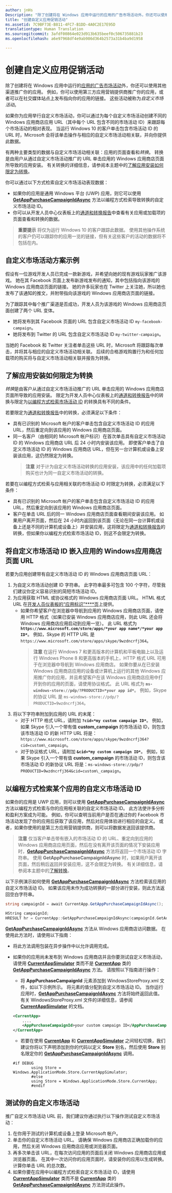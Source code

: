 ```yaml
---
author: jnHs
Description: "除了创建将在 Windows 应用中运行的应用的广告市场活动外，你还可以使用其他渠道推广你的应用。"
title: "创建自定义应用促销活动"
ms.assetid: 7C9BF73E-B811-4FC7-B1DD-4A0C2E17E95D
translationtype: Human Translation
ms.sourcegitcommit: 3afdf00864e023d913b635beef0c506735881b23
ms.openlocfilehash: a6e97968df4e9ab986d364b2573a31b4ba9d1958

---
```


# 创建自定义应用促销活动



除了创建将在 Windows 应用中运行的[应用的广告市场活动](create-an-ad-campaign-for-your-app.md)外，你还可以使用其他渠道推广你的应用。 例如，你可以使用第三方应用营销提供商推广你的应用，或者可以在社交媒体站点上发布指向你的应用的链接。 这些活动被称为*自定义市场活动*。

如果你为应用举行自定义市场活动，你可以通过为每个自定义市场活动创建不同的 Windows 应用商店应用 URL（其中每个 URL 包含不同的市场活动 ID）来跟踪每个市场活动的相对表现。 当运行 Windows 10 的客户单击包含市场活动 ID 的 URL 时，Microsoft 会将该单击操作与相应的自定义市场活动相关联，并向你提供此数据。

有两种主要类型的数据与自定义市场活动相关联：应用的页面查看和*转换*。 转换是由用户从通过自定义市场活动推广的 URL 单击应用的 Windows 应用商店页面所导致的应用安装。 有关转换的详细信息，请参阅本主题中的[了解应用安装如何限定为转换](#understanding-how-app-installs-qualify-as-conversions)。

你可以通过以下方式检索自定义市场活动表现数据：

-   如果你的应用是通用 Windows 平台 (UWP) 应用，则它可以使用 [**GetAppPurchaseCampaignIdAsync**](https://msdn.microsoft.com/library/windows/apps/mt186445) 方法以编程方式检索导致转换的自定义市场活动 ID。
-   你可以从开发人员中心仪表板上的[通道和转换报告](channels-and-conversions-report.md)中查看有关应用或加载项的页面查看和转换的数据。

> **重要提示** 将仅为运行 Windows 10 的客户跟踪此数据。 使用其他操作系统的客户仍可以跟踪你的应用一览的链接，但有关这些客户的活动的数据将不包括在内。

 

## 自定义市场活动方案示例


假设有一位游戏开发人员已完成一款新游戏，并希望向她的现有游戏玩家推广该游戏。 她在其 Facebook 页面上发布新游戏发布的通知，其中包括指向该游戏的 Windows 应用商店页面的链接。 她的许多玩家也在 Twitter 上关注她，所以她也发布了该通知的推文，并附带指向该游戏的 Windows 应用商店页面的链接。

为了跟踪其中每个推广渠道是否成功，开发人员为该游戏的 Windows 应用商店页面创建了两个 URL 变体。

-   她将发布到其 Facebook 页面的 URL 包含自定义市场活动 ID `my-facebook-campaign`。
-   她将发布到 Twitter 的 URL 包含自定义市场活动 ID `my-twitter-campaign`。

当她的 Facebook 和 Twitter 关注者单击这些 URL 时，Microsoft 将跟踪每次单击，并将其与相应的自定义市场活动相关联。 后续的合格游戏购置行为和任何加载项的购买将与自定义市场活动相关联并报告为转换。

## 了解应用安装如何限定为转换


*转换*是由客户从通过自定义市场活动推广的 URL 单击应用的 Windows 应用商店页面所导致的应用安装。 限定为开发人员中心仪表板上的[通道和转换报告](channels-and-conversions-report.md)中的转换与限定为[以编程方式检索市场活动 ID](#programmatically) 的转换具有不同的条件。

若要限定为[通道和转换报告](channels-and-conversions-report.md)中的转换，必须满足以下条件：

-   具有已识别的 Microsoft 帐户的客户单击包含自定义市场活动 ID 的应用 URL，然后重定向到该应用的 Windows 应用商店页面。
-   同一名客户（由相同的 Microsoft 帐户标识）在首次单击具有自定义市场活动 ID 的 Windows 应用商店 URL 后 24 小时内安装该应用。 即使客户单击了自定义市场活动 ID 的 Windows 应用商店 URL，但在另一台计算机或设备上安装该应用，这仍然限定为转换。
    > **注意** 对于计为自定义市场活动转换的应用安装，该应用中的任何加载项购买也计为同一自定义市场活动的转换。

     

若要在以编程方式检索与应用相关联的市场活动 ID 时限定为转换，必须满足以下条件：

-   具有已识别的 Microsoft 帐户的客户单击包含自定义市场活动 ID 的应用 URL，然后重定向到该应用的 Windows 应用商店页面。
-   客户在单击 URL 后的同一 Windows 应用商店页面查看期间安装该应用。 如果用户离开页面，然后在 24 小时内返回到该页面（无论在同一台计算机或设备上还是不同的计算机或设备上）并安装应用，这将限定为[通道和转换报告](channels-and-conversions-report.md)的转换，但如果你以编程方式检索市场活动 ID，则这不会限定为转换。

## 将自定义市场活动 ID 嵌入应用的 Windows应用商店页面 URL


若要为应用创建带有自定义市场活动 ID 的 Windows 应用商店页面 URL：

1.  为自定义市场活动创建 ID 字符串。 此字符串最多可包含 100 个字符，尽管我们建议你定义容易识别的简短市场活动 ID。
2.  为应用获取 HTML 或协议格式的 Windows 应用商店页面 URL。 HTML 格式 URL 在[开发人员仪表板的“应用标识”****页](link-to-your-app.md)上提供。
    -   如果你希望客户在浏览器中导航到应用的 Windows 应用商店页面，请使用 HTTP 格式（如果已安装 Windows 应用商店应用，则此 URL 还会将 Windows 应用商店应用启动到应用一览）。 此 URL 格式为 **`https://www.microsoft.com/store/apps/*your app name*/*your app ID*`**。 例如，Skype 的 HTTP URL 是 `https://www.microsoft.com/store/apps/skype/9wzdncrfj364`。
        > **注意** 在运行 Windows 7 和更高版本的计算机和平板电脑上以及运行 Windows Phone 8 和更高版本的手机上，HTTP 格式 URL 可用于在浏览器中导航到 Windows 应用商店。
如果你要从在已安装 Windows 应用商店应用的设备或计算机上运行的其他 Windows 应用推广你的应用，并且希望客户在该 Windows 应用商店应用中打开到你的应用的页面，请使用协议格式。 此 URL 格式为 **`ms-windows-store://pdp/?PRODUCTID=*your app id*`**。 例如，Skype 的协议 URL 是 `ms-windows-store://pdp/?PRODUCTID=9wzdncrfj364`。
3.  将以下字符串附加到应用的 URL 的末尾：
    -   对于 HTTP 格式 URL，请附加 **`?cid=*my custom campaign ID*`**。 例如，如果 Skype 引入一个带有值 **custom\_campaign** 的市场活动 ID，则包含该市场活动 ID 的新 HTTP URL 将是：`https://www.microsoft.com/store/apps/skype/9wzdncrfj364?cid=custom\_campaign`。
    -   对于协议格式 URL，请附加 **`&cid=*my custom campaign ID*`**。 例如，如果 Skype 引入一个带有值 **custom\_campaign** 的市场活动 ID，则包含该市场活动 ID 的新协议 URL 将是：`ms-windows-store://pdp/?PRODUCTID=9wzdncrfj364&cid=custom\_campaign`。

## 以编程方式检索某个应用的自定义市场活动 ID


如果你的应用是 UWP 应用，则可以使用 [**GetAppPurchaseCampaignIdAsync**](https://msdn.microsoft.com/library/windows/apps/mt186445) 方法以编程方式检索与你的应用相关联的自定义市场活动 ID。 此方法使许多分析和盈利方案成为可能。 例如，你可以查明当前用户是否在通过你的 Facebook 市场活动发现了你的应用后获取了该应用，然后对应用体验进行相应的自定义。 或者，如果你使用的是第三方应用营销提供商，则可以将数据发送回该提供商。

> **注意** 仅当客户单击带有嵌入的市场活动 ID 的 URL、重定向到应用的 Windows 应用商店应用页面，然后在没有离开该页面的情况下安装应用时，[**GetAppPurchaseCampaignIdAsync**](https://msdn.microsoft.com/library/windows/apps/mt186445) 方法将返回一个市场活动 ID 字符串。 使用 **GetAppPurchaseCampaignIdAsync** 时，如果用户离开该页面，然后稍后返回并安装应用，这不会限定为转换。 有关详细信息，请参阅本主题中的[了解转换](#conversions)。

 

以下示例演示如何使用 [**GetAppPurchaseCampaignIdAsync**](https://msdn.microsoft.com/library/windows/apps/mt186445) 方法检索该应用的自定义市场活动 ID。 如果该应用未作为成功转换的一部分进行安装，则此方法返回空白字符串。

``` csharp
string campaignId = await CurrentApp.GetAppPurchaseCampaignIdAsync();
```

``` cpp
HString campaignId;
HRESULT hr = CurrentApp::GetAppPurchaseCampaignIdAsync(campaignId.GetAddressOf());
```

[**GetAppPurchaseCampaignIdAsync**](https://msdn.microsoft.com/library/windows/apps/mt186445) 方法从 Windows 应用商店访问数据。 在使用此方法时，请使用以下指南：

-   将此方法调用包装在异步操作中以允许调用完成。
-   如果你的应用尚未发布到 Windows 应用商店并且你要测试自定义市场活动，请使用 [**CurrentAppSimulator**](https://msdn.microsoft.com/library/windows/apps/hh779766) 类而不是 [**CurrentApp**](https://msdn.microsoft.com/library/windows/apps/hh779765) 类的 [**GetAppPurchaseCampaignIdAsync**](https://msdn.microsoft.com/library/windows/apps/mt187034) 方法。 请按照以下指南进行操作：
    -   将 **AppPurchaseCampaignId** 元素添加到 WindowsStoreProxy.xml 文件，如以下示例所示。 将元素的值分配到自定义市场活动 ID。 当你运行应用时，[**GetAppPurchaseCampaignIdAsync**](https://msdn.microsoft.com/library/windows/apps/mt187034) 方法将始终返回此值。 有关 WindowsStoreProxy.xml 文件的详细信息，请参阅 [**CurrentAppSimulator**](https://msdn.microsoft.com/library/windows/apps/hh779766) 的文档。

    ```        XML
    <CurrentApp>
        ....
        <AppPurchaseCampaignId>your custom campaign ID</AppPurchaseCampaignId>
    </CurrentApp>
    ```
    
    -   若要在使用 [**CurrentApp**](https://msdn.microsoft.com/library/windows/apps/hh779765) 和 [**CurrentAppSimulator**](https://msdn.microsoft.com/library/windows/apps/hh779766) 之间轻松切换，我们建议你将以下声明添加到你的代码以定义 **Store** 别名，然后使用 **Store** 别名限定你的 [**GetAppPurchaseCampaignIdAsync**](https://msdn.microsoft.com/library/windows/apps/mt187034) 调用。

    ```        CSharp
    #if DEBUG
            using Store = Windows.ApplicationMode.Store.CurrentAppSimulator;
            #else
            using Store = Windows.ApplicationMode.Store.CurrentApp;
            #endif   
    ```

## 测试你的自定义市场活动


推广自定义市场活动 URL 前，我们建议你通过执行以下操作测试自定义市场活动：

1.  在你用于测试的计算机或设备上登录 Microsoft 帐户。
2.  单击你的自定义市场活动 URL。 请确保 Windows 应用商店正确加载你的应用，然后关闭 Windows 应用商店应用或浏览器页面。
3.  再多次单击该 URL，在每次访问应用的页面后关闭 Windows 应用商店应用或浏览器页面。 在其中一次访问你的应用页面时，请安装你的应用以生成转换。 计算你单击 URL 的总次数。
4.  如果你要在应用中以编程方式检索自定义市场活动 ID，请使用 [**CurrentAppSimulator**](https://msdn.microsoft.com/library/windows/apps/hh779766) 类而不是 [**CurrentApp**](https://msdn.microsoft.com/library/windows/apps/hh779765) 类的 [**GetAppPurchaseCampaignIdAsync**](https://msdn.microsoft.com/library/windows/apps/mt187034) 方法测试此操作。

 

 







<!--HONumber=Aug16_HO3-->


